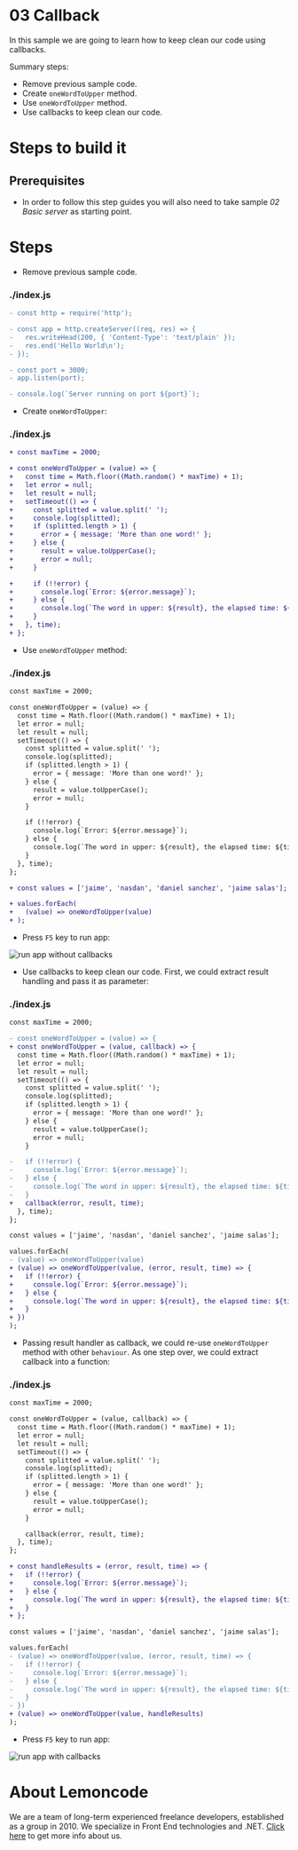 # 03 Callback

In this sample we are going to learn how to keep clean our code using callbacks.

Summary steps:

- Remove previous sample code.
- Create `oneWordToUpper` method.
- Use `oneWordToUpper` method.
- Use callbacks to keep clean our code.

# Steps to build it

## Prerequisites

- In order to follow this step guides you will also need to take sample _02 Basic server_ as starting point.

# Steps

- Remove previous sample code.

### ./index.js

```diff
- const http = require('http');

- const app = http.createServer((req, res) => {
-   res.writeHead(200, { 'Content-Type': 'text/plain' });
-   res.end('Hello World\n');
- });

- const port = 3000;
- app.listen(port);

- console.log(`Server running on port ${port}`);

```

- Create `oneWordToUpper`:

### ./index.js

```diff
+ const maxTime = 2000;

+ const oneWordToUpper = (value) => {
+   const time = Math.floor((Math.random() * maxTime) + 1);
+   let error = null;
+   let result = null;
+   setTimeout(() => {
+     const splitted = value.split(' ');
+     console.log(splitted);
+     if (splitted.length > 1) {
+       error = { message: 'More than one word!' };
+     } else {
+       result = value.toUpperCase();
+       error = null;
+     }

+     if (!!error) {
+       console.log(`Error: ${error.message}`);
+     } else {
+       console.log(`The word in upper: ${result}, the elapsed time: ${time} ms`);
+     }
+   }, time);
+ };

```

- Use `oneWordToUpper` method:

### ./index.js

```diff
const maxTime = 2000;

const oneWordToUpper = (value) => {
  const time = Math.floor((Math.random() * maxTime) + 1);
  let error = null;
  let result = null;
  setTimeout(() => {
    const splitted = value.split(' ');
    console.log(splitted);
    if (splitted.length > 1) {
      error = { message: 'More than one word!' };
    } else {
      result = value.toUpperCase();
      error = null;
    }

    if (!!error) {
      console.log(`Error: ${error.message}`);
    } else {
      console.log(`The word in upper: ${result}, the elapsed time: ${time} ms`);
    }
  }, time);
};

+ const values = ['jaime', 'nasdan', 'daniel sanchez', 'jaime salas'];

+ values.forEach(
+   (value) => oneWordToUpper(value)
+ );

```

- Press `F5` key to run app:

![run app without callbacks](../../99%20Resources/00%20Intro/03%20Callback/run%20app%20without%20callbacks.png)

- Use callbacks to keep clean our code. First, we could extract result handling and pass it as parameter:

### ./index.js

```diff
const maxTime = 2000;

- const oneWordToUpper = (value) => {
+ const oneWordToUpper = (value, callback) => {
  const time = Math.floor((Math.random() * maxTime) + 1);
  let error = null;
  let result = null;
  setTimeout(() => {
    const splitted = value.split(' ');
    console.log(splitted);
    if (splitted.length > 1) {
      error = { message: 'More than one word!' };
    } else {
      result = value.toUpperCase();
      error = null;
    }

-   if (!!error) {
-     console.log(`Error: ${error.message}`);
-   } else {
-     console.log(`The word in upper: ${result}, the elapsed time: ${time} ms`);
-   }
+   callback(error, result, time);
  }, time);
};

const values = ['jaime', 'nasdan', 'daniel sanchez', 'jaime salas'];

values.forEach(
- (value) => oneWordToUpper(value)
+ (value) => oneWordToUpper(value, (error, result, time) => {
+   if (!!error) {
+     console.log(`Error: ${error.message}`);
+   } else {
+     console.log(`The word in upper: ${result}, the elapsed time: ${time} ms`);
+   }
+ })
);

```

- Passing result handler as callback, we could re-use `oneWordToUpper` method with other `behaviour`. As one step over, we could extract callback into a function:

### ./index.js

```diff
const maxTime = 2000;

const oneWordToUpper = (value, callback) => {
  const time = Math.floor((Math.random() * maxTime) + 1);
  let error = null;
  let result = null;
  setTimeout(() => {
    const splitted = value.split(' ');
    console.log(splitted);
    if (splitted.length > 1) {
      error = { message: 'More than one word!' };
    } else {
      result = value.toUpperCase();
      error = null;
    }

    callback(error, result, time);
  }, time);
};

+ const handleResults = (error, result, time) => {
+   if (!!error) {
+     console.log(`Error: ${error.message}`);
+   } else {
+     console.log(`The word in upper: ${result}, the elapsed time: ${time} ms`);
+   }
+ };

const values = ['jaime', 'nasdan', 'daniel sanchez', 'jaime salas'];

values.forEach(
- (value) => oneWordToUpper(value, (error, result, time) => {
-   if (!!error) {
-     console.log(`Error: ${error.message}`);
-   } else {
-     console.log(`The word in upper: ${result}, the elapsed time: ${time} ms`);
-   }
- })
+ (value) => oneWordToUpper(value, handleResults)
);

```

- Press `F5` key to run app:

![run app with callbacks](../../99%20Resources/00%20Intro/03%20Callback/run%20app%20with%20callbacks.png)

# About Lemoncode

We are a team of long-term experienced freelance developers, established as a group in 2010.
We specialize in Front End technologies and .NET. [Click here](http://lemoncode.net/services/en/#en-home) to get more info about us.
